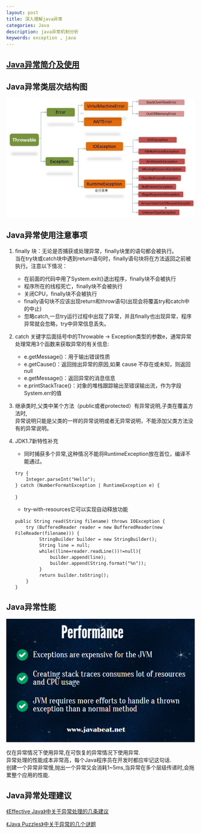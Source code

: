 ```yaml
---
layout: post
title: 深入理解java异常
categories: Java
description: java异常机制分析
keywords: exception , java
---
```


## [Java异常简介及使用](http://www.runoob.com/java/java-exceptions.html)

## Java异常类层次结构图

![Java异常类层次结构图](/images/posts/java/exception.jpg)

## Java异常使用注意事项

1. finally 块：无论是否捕获或处理异常，finally块里的语句都会被执行。<br />
   当在try块或catch块中遇到return语句时，finally语句块将在方法返回之前被执行。注意以下情况：
    * 在前面的代码中用了System.exit()退出程序，finally块不会被执行
    * 程序所在的线程死亡，finally块不会被执行
    * 关闭CPU，finally块不会被执行
    * finally语句块不应该出现return和throw语句(出现会将覆盖try和catch中的中止)
    * 忽略catch,一旦try运行过程中出现了异常，并且finally也出现异常，程序异常就会忽略，try中异常信息丢失。

2. catch 关键字后面括号中的Throwable -> Exception类型的参数e，通常异常处理常用3个函数来获取异常的有关信息:
    * e.getMessage()：用于输出错误性质
    * e.getCause()：返回抛出异常的原因,如果 cause 不存在或未知，则返回 null
    * e.getMessage()：返回异常的消息信息
    * e.printStackTrace()：对象的堆栈跟踪输出至错误输出流，作为字段 System.err的值
    
3. 继承类时,父类中某个方法（public或者protected）有异常说明,子类在覆盖方法时,<br />
    异常说明只能是父类的一样的异常说明或者无异常说明，不能添加父类方法没有的异常说明。

4. JDK1.7新特性补充
    * 同时捕获多个异常,这种情况不能将RuntimeException放在首位，编译不能通过。
    
    ```
    try {
        Integer.parseInt("Hello");
    } catch (NumberFormatException | RuntimeException e) {

    }
    ```
    
    * try-with-resources它可以实现自动释放功能
    
    ```
    public String read(String filename) throws IOException {
        try (BufferedReader reader = new BufferedReader(new FileReader(filename))) {
             StringBuilder builder = new StringBuilder();
             String line = null;
             while((line=reader.readLine())!=null){
                 builder.append(line);
                 builder.append(String.format("%n"));
             }
             return builder.toString();
        }
    }
    
    ```
     
## Java异常性能

![Java异常性能影响](/images/posts/java/exception2.png)
    
   仅在异常情况下使用异常,在可恢复的异常情况下使用异常.<br />
   异常处理的性能成本非常高，每个Java程序员在开发时都应牢记这句话.<br />
   创建一个异常非常慢,抛出一个异常又会消耗1~5ms,当异常在多个层级传递时,会拖累整个应用的性能.
    

## Java异常处理建议

[《Effective Java》中关于异常处理的几条建议](http://www.cnblogs.com/skywang12345/p/3544287.html)

[《Java Puzzles》中关于异常的几个谜题](http://www.cnblogs.com/skywang12345/p/3544353.html)